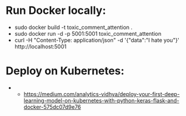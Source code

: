 # Run Docker locally:
* sudo docker build -t toxic_comment_attention . 
* sudo docker run -d -p 5001:5001 toxic_comment_attention
* curl -H "Content-Type: application/json" -d '{"data":"I hate you"}' http://localhost:5001

# Deploy on Kubernetes:
* * https://medium.com/analytics-vidhya/deploy-your-first-deep-learning-model-on-kubernetes-with-python-keras-flask-and-docker-575dc07d9e76
